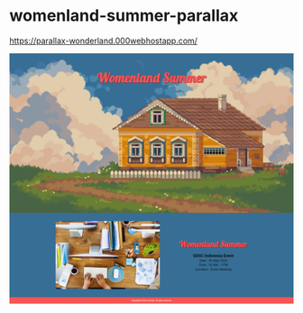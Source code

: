 # womenland-summer-parallax

https://parallax-wonderland.000webhostapp.com/

![asset](./screencapture.png)

